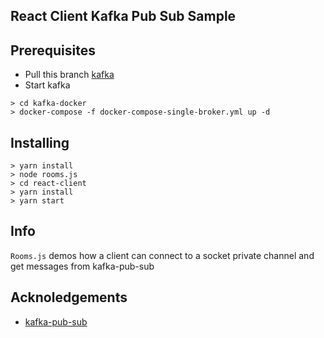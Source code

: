 ## React Client Kafka Pub Sub Sample

## Prerequisites

* Pull this branch [kafka](https://github.com/NeuCleans/kafka-docker/tree/pub-sub)
* Start kafka 

```
> cd kafka-docker
> docker-compose -f docker-compose-single-broker.yml up -d
```


## Installing

```
> yarn install
> node rooms.js
> cd react-client
> yarn install
> yarn start

```

## Info

`Rooms.js` demos how a client can connect to a socket private channel and get messages from kafka-pub-sub


## Acknoledgements

* [kafka-pub-sub](https://github.com/NeuCleans/kafka-pub-sub.git)
